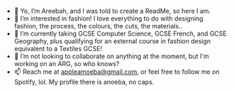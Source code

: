 - 👋 Yo, I’m Areebah, and I was told to create a ReadMe, so here I am.
- 👀 I’m interested in fashion! I love everything to do with designing fashion, the process, the colours, the cuts, the materials..
- 🌱 I’m currently taking GCSE Computer Science, GCSE French, and GCSE Geography, plus qualifying for an external course in fashion design equivalent to a Textiles GCSE!
- 💞️ I’m not looking to collaborate on anything at the moment, but I'm working on an ARG, so who knows?
- 📫 Reach me at appleamoeba@gmail.com, or feel free to follow me on Spotify, lol. My profile there is anoeba, no caps.

<!---
KaiGunaratnaKarim/KaiGunaratnaKarim is a ✨ special ✨ repository because its `README.md` (this file) appears on your GitHub profile.
You can click the Preview link to take a look at your changes.
--->
